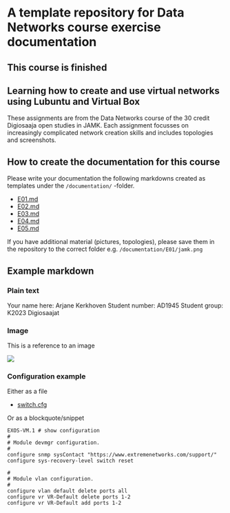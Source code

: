 # A template repository for Data Networks course exercise documentation

## This course is finished

## Learning how to create and use virtual networks using Lubuntu and Virtual Box
These assignments are from the Data Networks course of the 30 credit Digiosaaja open studies in JAMK. Each assignment focusses on increasingly complicated network creation skills and includes topologies and screenshots.



## How to create the documentation for this course

Please write your documentation the following markdowns created as templates under the `/documentation/` -folder.

- [E01.md](/documentation/E01.md)
- [E02.md](/documentation/E02.md)
- [E03.md](/documentation/E03.md)
- [E04.md](/documentation/E04.md)
- [E05.md](/documentation/E05.md)

If you have additional material (pictures, topologies), please save them in the repository to the correct folder e.g. `/documentation/E01/jamk.png`

## Example markdown

### Plain text

Your name here: Arjane Kerkhoven
Student number: AD1945
Student group: K2023 Digiosaajat

### Image

This is a reference to an image

![](/documentation/E01/jamk.png)

### Configuration example

Either as a file

- [switch.cfg](/documentation/switch.cfg)

Or as a blockquote/snippet

```
EXOS-VM.1 # show configuration
#
# Module devmgr configuration.
#
configure snmp sysContact "https://www.extremenetworks.com/support/"
configure sys-recovery-level switch reset

#
# Module vlan configuration.
#
configure vlan default delete ports all
configure vr VR-Default delete ports 1-2
configure vr VR-Default add ports 1-2
```